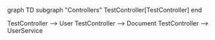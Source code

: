 graph TD
  subgraph "Controllers"
    TestController[TestController]
  end

  TestController --> User
  TestController --> Document
  TestController --> UserService
